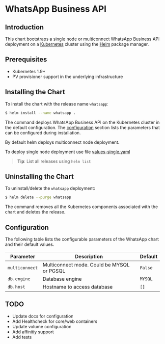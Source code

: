 # WhatsApp Business API

## Introduction

This chart bootstraps a single node or multiconnect WhatsApp Business API deployment on a [Kubernetes](http://kubernetes.io) cluster using the [Helm](https://helm.sh) package manager.

## Prerequisites

- Kubernetes 1.9+
- PV provisioner support in the underlying infrastructure

## Installing the Chart

To install the chart with the release name `whatsapp`:

```bash
$ helm install --name whatsapp .
```

The command deploys WhatsApp Business API on the Kubernetes cluster in the default configuration. The [configuration](#configuration) section lists the parameters that can be configured during installation.

By default helm deploys multiconnect node deployment.

To deploy single node deployment use file [values-single.yaml](templates/values-single.yaml)
> **Tip**: List all releases using `helm list`

## Uninstalling the Chart

To uninstall/delete the `whatsapp` deployment:

```bash
$ helm delete --purge whatsapp
```

The command removes all the Kubernetes components associated with the chart and deletes the release.

## Configuration

The following table lists the configurable parameters of the WhatsApp chart and their default values.

| Parameter       | Description                               | Default    |
| --------------- |-------------------------------------------|------------|
| `multiconnect`  | Multiconnect mode. Could be MYSQL or PGSQL| `False`    |
| `db.engine`     | Database engine                           | `MYSQL`    |
| `db.host`       | Hostname to access database               | `[]`       |


## TODO

* Update docs for configuration
* Add Healthcheck for core/web containers
* Update volume configuration
* Add affinitiy support
* Add tests
